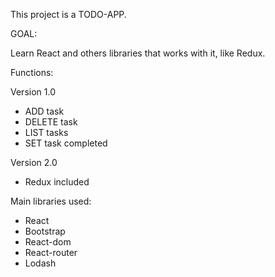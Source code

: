 This project is a TODO-APP.

GOAL:

Learn React and others libraries that works with it, like Redux.

Functions:

Version 1.0

- ADD task
- DELETE task
- LIST tasks
- SET task completed

Version 2.0

- Redux included

Main libraries used:

- React
- Bootstrap
- React-dom
- React-router
- Lodash
